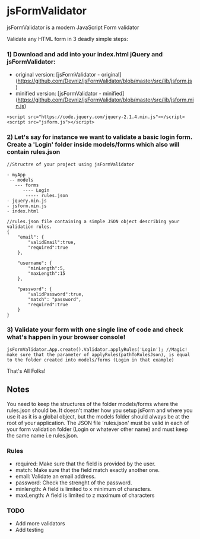 # jsFormValidator
jsFormValidator is a modern JavaScript Form validator

Validate any HTML form in 3 deadly simple steps:

### 1) Download and add into your index.html jQuery and jsFormValidator:

- original version: [jsFormValidator - original] (https://github.com/Devniz/jsFormValidator/blob/master/src/lib/jsform.js)
- minified version: [jsFormValidator - minified] (https://github.com/Devniz/jsFormValidator/blob/master/src/lib/jsform.min.js)

```
<script src="https://code.jquery.com/jquery-2.1.4.min.js"></script>
<script src="jsform.js"></script>
```

### 2) Let's say for instance we want to validate a basic login form. Create a 'Login' folder inside models/forms which also will contain rules.json

```
//Structre of your project using jsFormValidator

- myApp
 -- models
   --- forms
      ---- Login
       ----- rules.json
- jquery.min.js
- jsform.min.js
- index.html
```

```
//rules.json file containing a simple JSON object describing your validation rules.
{
	"email": {
		"validEmail":true,
		"required":true
	},

	"username": {
		"minLength":5,
		"maxLength":15
	},

	"password": {
		"validPassword":true,
		"match": "password",
		"required":true
	}
}
```

### 3) Validate your form with one single line of code and check what's happen in your browser console!

```
jsFormValidator.App.create().Validator.applyRules('Login'); //Magic! make sure that the parameter of applyRules(pathToRulesJson), is equal to the folder created into models/forms (Login in that example)
```

That's All Folks!

## Notes
You need to keep the structures of the folder models/forms where the rules.json should be. It doesn't matter how you setup jsForm and where you use it as it is a global object, but the models folder should always be at the root of your application. The JSON file 'rules.json' must be valid in each of your form validation folder (Login or whatever other name) and must keep the same name i.e rules.json.

### Rules

- required: Make sure that the field is provided by the user.
- match: Make sure that the field match exactly another one.
- email: Validate an email address.
- password: Check the strenght of the password.
- minlength: A field is limited to x minimum of characters.
- maxLength: A field is limited to z maximum of characters

### TODO

- Add more validators
- Add testing
